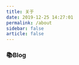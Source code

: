 ```yaml
---
title: 关于
date: 2019-12-25 14:27:01
permalink: /about
sidebar: false
article: false
---
```


### 📚Blog
